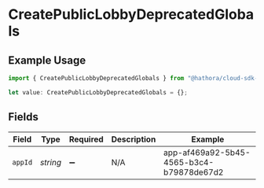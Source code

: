# CreatePublicLobbyDeprecatedGlobals

## Example Usage

```typescript
import { CreatePublicLobbyDeprecatedGlobals } from "@hathora/cloud-sdk-typescript/models/operations";

let value: CreatePublicLobbyDeprecatedGlobals = {};
```

## Fields

| Field                                    | Type                                     | Required                                 | Description                              | Example                                  |
| ---------------------------------------- | ---------------------------------------- | ---------------------------------------- | ---------------------------------------- | ---------------------------------------- |
| `appId`                                  | *string*                                 | :heavy_minus_sign:                       | N/A                                      | app-af469a92-5b45-4565-b3c4-b79878de67d2 |
